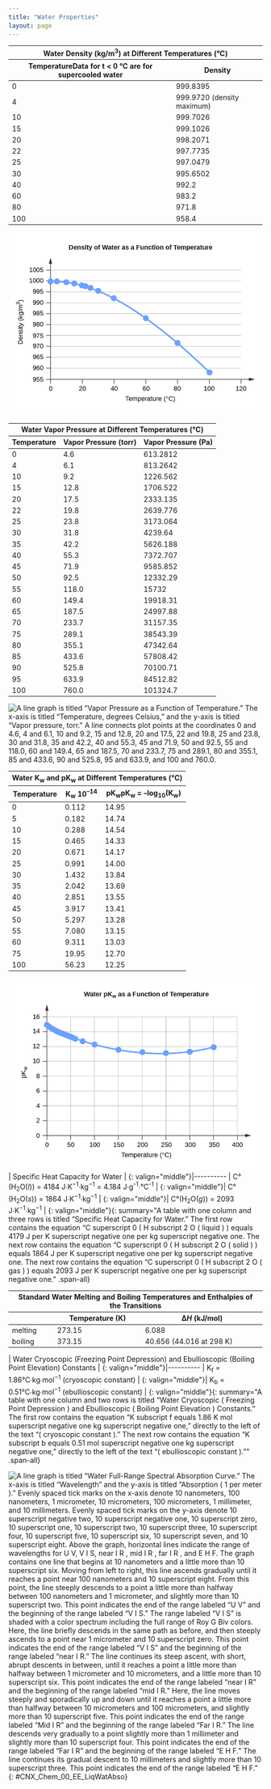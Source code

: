 ```yaml
---
title: "Water Properties"
layout: page
---
```



<table summary="A table with two columns and 13 rows is titled &#x201C;Water Density ( Kilograms per cubic meter ) at Different Temperatures ( degrees Celsius ).&#x201D; The first row contains the title &#x201C;Temperature&#x201D; in the left column and the title &#x201C;Density&#x201D; in the right column. The next row contains the number 0 in the left column and the number 999.8395 in the right column. The next row contains the number 4 in the left column and the number 999.9720 next to the text &#x201C;( density maximum )&#x201D; in the right column. The next row contains the number 10 in the left column and the number 999.7026 in the right column. The next row contains the number 15 in the left column and the number 999.1026 in the right column. The next row contains the number 20 in the left column and the number 998.2071 in the right column. The next row contains the number 22 in the left column and the number 997.7735 in the right column. The next row contains the number 25 in the left column and the number 997.0479 in the right column. The next row contains the number 30 in the left column and the number 995.6502 in the right column. The next row contains the number 40 in the left column and the number 992.2 in the right column. The next row contains the number 60 in the left column and the number 983.2 in the right column. The next row contains the number 80 in the left column and the number 971.8 in the right column. The next row contains the number 100 in the left column and the number 958.4 in the right column." class="span-all"><thead>
<tr valign="middle">
<th colspan="2">Water Density (kg/m<sup>3</sup>) at Different Temperatures (°C)</th>
</tr>
<tr valign="middle">
<th>Temperature<span data-type="footnote">Data for t &lt; 0 °C are for supercooled water</span></th>
<th>Density</th>
</tr>
</thead><tbody>
<tr valign="middle">
<td>0</td>
<td>999.8395</td>
</tr>
<tr valign="middle">
<td>4</td>
<td>999.9720 (density maximum)</td>
</tr>
<tr valign="middle">
<td>10</td>
<td>999.7026</td>
</tr>
<tr valign="middle">
<td>15</td>
<td>999.1026</td>
</tr>
<tr valign="middle">
<td>20</td>
<td>998.2071</td>
</tr>
<tr valign="middle">
<td>22</td>
<td>997.7735</td>
</tr>
<tr valign="middle">
<td>25</td>
<td>997.0479</td>
</tr>
<tr valign="middle">
<td>30</td>
<td>995.6502</td>
</tr>
<tr valign="middle">
<td>40</td>
<td>992.2</td>
</tr>
<tr valign="middle">
<td>60</td>
<td>983.2</td>
</tr>
<tr valign="middle">
<td>80</td>
<td>971.8</td>
</tr>
<tr valign="middle">
<td>100</td>
<td>958.4</td>
</tr>
</tbody></table>

 <span data-type="media" data-alt="A line graph is titled &#x201C;Density of Water as a Function of Temperature.&#x201D; The x-axis is titled &#x201C;Temperature, degrees Celsius,&#x201D; and the y-axis is titled &#x201C;Density, Kilograms per cubic meter.&#x201D; A line connects plot points at the coordinates 0 and 999.8395, 4 and 999.9720, 10 and 999.7026, 15 and 999.1026, 20 and 998.2071, 22 and 997.7735, 25 and 997.0479, 30 and 995.6502, 40 and 992.2, 60 and 983.2, 80 and 971.8, and 100 and 958.4. "> ![A line graph is titled &#x201C;Density of Water as a Function of Temperature.&#x201D; The x-axis is titled &#x201C;Temperature, degrees Celsius,&#x201D; and the y-axis is titled &#x201C;Density, Kilograms per cubic meter.&#x201D; A line connects plot points at the coordinates 0 and 999.8395, 4 and 999.9720, 10 and 999.7026, 15 and 999.1026, 20 and 998.2071, 22 and 997.7735, 25 and 997.0479, 30 and 995.6502, 40 and 992.2, 60 and 983.2, 80 and 971.8, and 100 and 958.4. ](../resources/CNX_Chem_00_EE_Density_img.jpg) </span> <table summary="A table with three columns and 23 rows is titled &#x201C;Water Vapor Pressure at Different Temperatures ( degrees Celsius ).&#x201D; The first row contains the title &#x201C;Temperature&#x201D; in the left column, the title &#x201C;Vapor Pressure ( torr )&#x201D; in the middle column, and the title &#x201C;Vapor Pressure ( pascals )&#x201D; in the right column. The next row contains the number 0 in the left column, the number 4.6 in the middle column, and the number 613.2812 in the right column. The next row contains the number 4 in the left column, the number 6.1 in the middle column, and the number 813.2642 in the right column. The next row contains the number 10 in the left column, the number 9.2 in the middle column, and the number 1226.562 in the right column. The next row contains the number 15 in the left column, the number 12.8 in the middle column, and the number 1706.522 in the right column. The next row contains the number 20 in the left column, the number 17.5 in the middle column, and the number 2333.135 in the right column. The next row contains the number 22 in the left column, the number 19.8 in the middle column, and the number 2639.776 in the right column. The next row contains the number 25 in the left column, the number 23.8 in the middle column, and the number 3173.064 in the right column. The next row contains the number 30 in the left column, the number 31.8 in the middle column, and the number 4239.64 in the right column. The next row contains the number 35 in the left column, the number 42.2 in the middle column, and the number 5626.188 in the right column. The next row contains the number 40 in the left column, the number 55.3 in the middle column, and the number 7372.707 in the right column. The next row contains the number 45 in the left column, the number 71.9 in the middle column, and the number 9585.852 in the right column. The next row contains the number 50 in the left column, the number 92.5 in the middle column, and the number 12332.29 in the right column. The next row contains the number 55 in the left column, the number 118.0 in the middle column, and the number 15732 in the right column. The next row contains the number 60 in the left column, the number 149.4 in the middle column, and the number 19918.31 in the right column. The next row contains the number 65 in the left column, the number 187.5 in the middle column, and the number 24997.88 in the right column. The next row contains the number 70 in the left column, the number 233.7 in the middle column, and the number 31157.35 in the right column. The next row contains the number 75 in the left column, the number 289.1 in the middle column, and the number 38543.39 in the right column. The next row contains the number 80 in the left column, the number 355.1 in the middle column, and the number 47342.64 in the right column. The next row contains the number 85 in the left column, the number 433.6 in the middle column, and the number 57808.42 in the right column. The next row contains the number 90 in the left column, the number 525.8 in the middle column, and the number 70100.71 in the right column. The next row contains the number 95 in the left column, the number 633.9 in the middle column, and the number 84512.82 in the right column. The next row contains the number 100 in the left column, the number 760.0 in the middle column, and the number 101324.7 in the right column." class="span-all"><thead>
<tr valign="middle">
<th colspan="3">Water Vapor Pressure at Different Temperatures (°C)</th>
</tr>
<tr valign="middle">
<th>Temperature</th>
<th>Vapor Pressure (torr)</th>
<th>Vapor Pressure (Pa)</th>
</tr>
</thead><tbody>
<tr valign="middle">
<td>0</td>
<td>4.6</td>
<td>613.2812</td>
</tr>
<tr valign="middle">
<td>4</td>
<td>6.1</td>
<td>813.2642</td>
</tr>
<tr valign="middle">
<td>10</td>
<td>9.2</td>
<td>1226.562</td>
</tr>
<tr valign="middle">
<td>15</td>
<td>12.8</td>
<td>1706.522</td>
</tr>
<tr valign="middle">
<td>20</td>
<td>17.5</td>
<td>2333.135</td>
</tr>
<tr valign="middle">
<td>22</td>
<td>19.8</td>
<td>2639.776</td>
</tr>
<tr valign="middle">
<td>25</td>
<td>23.8</td>
<td>3173.064</td>
</tr>
<tr valign="middle">
<td>30</td>
<td>31.8</td>
<td>4239.64</td>
</tr>
<tr valign="middle">
<td>35</td>
<td>42.2</td>
<td>5626.188</td>
</tr>
<tr valign="middle">
<td>40</td>
<td>55.3</td>
<td>7372.707</td>
</tr>
<tr valign="middle">
<td>45</td>
<td>71.9</td>
<td>9585.852</td>
</tr>
<tr valign="middle">
<td>50</td>
<td>92.5</td>
<td>12332.29</td>
</tr>
<tr valign="middle">
<td>55</td>
<td>118.0</td>
<td>15732</td>
</tr>
<tr valign="middle">
<td>60</td>
<td>149.4</td>
<td>19918.31</td>
</tr>
<tr valign="middle">
<td>65</td>
<td>187.5</td>
<td>24997.88</td>
</tr>
<tr valign="middle">
<td>70</td>
<td>233.7</td>
<td>31157.35</td>
</tr>
<tr valign="middle">
<td>75</td>
<td>289.1</td>
<td>38543.39</td>
</tr>
<tr valign="middle">
<td>80</td>
<td>355.1</td>
<td>47342.64</td>
</tr>
<tr valign="middle">
<td>85</td>
<td>433.6</td>
<td>57808.42</td>
</tr>
<tr valign="middle">
<td>90</td>
<td>525.8</td>
<td>70100.71</td>
</tr>
<tr valign="middle">
<td>95</td>
<td>633.9</td>
<td>84512.82</td>
</tr>
<tr valign="middle">
<td>100</td>
<td>760.0</td>
<td>101324.7</td>
</tr>
</tbody></table>

 <span data-type="media" data-alt="A line graph is titled &#x201C;Vapor Pressure as a Function of Temperature.&#x201D; The x-axis is titled &#x201C;Temperature, degrees Celsius,&#x201D; and the y-axis is titled &#x201C;Vapor pressure, torr.&#x201D; A line connects plot points at the coordinates 0 and 4.6, 4 and 6.1, 10 and 9.2, 15 and 12.8, 20 and 17.5, 22 and 19.8, 25 and 23.8, 30 and 31.8, 35 and 42.2, 40 and 55.3, 45 and 71.9, 50 and 92.5, 55 and 118.0, 60 and 149.4, 65 and 187.5, 70 and 233.7, 75 and 289.1, 80 and 355.1, 85 and 433.6, 90 and 525.8, 95 and 633.9, and 100 and 760.0."> ![A line graph is titled &#x201C;Vapor Pressure as a Function of Temperature.&#x201D; The x-axis is titled &#x201C;Temperature, degrees Celsius,&#x201D; and the y-axis is titled &#x201C;Vapor pressure, torr.&#x201D; A line connects plot points at the coordinates 0 and 4.6, 4 and 6.1, 10 and 9.2, 15 and 12.8, 20 and 17.5, 22 and 19.8, 25 and 23.8, 30 and 31.8, 35 and 42.2, 40 and 55.3, 45 and 71.9, 50 and 92.5, 55 and 118.0, 60 and 149.4, 65 and 187.5, 70 and 233.7, 75 and 289.1, 80 and 355.1, 85 and 433.6, 90 and 525.8, 95 and 633.9, and 100 and 760.0.](../resources/CNX_Chem_00_EE_Vapor_img.jpg) </span> <table summary="A table with three columns and 16 rows is titled &#x201C;Water K subscript W and pK subscript W at Different Temperatures ( degrees Celsius ).&#x201D; The first row contains the title &#x201C;Temperature&#x201D; in the left column, the title &#x201C;K subscript W, 10 superscript negative 14&#x201D; in the middle column, and the title &#x201C;pK subscript W superscript 2&#x201D; in the right column. The next row contains the number 0 in the left column, the number 0.112 in the middle column, and the number 14.95 in the right column. The next row contains the number 5 in the left column, the number 0.182 in the middle column, and the number 14.74 in the right column. The next row contains the number 10 in the left column, the number 0.288 in the middle column, and the number 14.54 in the right column. The next row contains the number 15 in the left column, the number 0.465 in the middle column, and the number 14.33 in the right column. The next row contains the number 20 in the left column, the number 0.671 in the middle column, and the number 14.17 in the right column. The next row contains the number 25 in the left column, the number 0.991 in the middle column, and the number 14.00 in the right column. The next row contains the number 30 in the left column, the number 1.432 in the middle column, and the number 13.84 in the right column. The next row contains the number 35 in the left column, the number 2.042 in the middle column, and the number 13.69 in the right column. The next row contains the number 40 in the left column, the number 2.851 in the middle column, and the number 13.55 in the right column. The next row contains the number 45 in the left column, the number 3.917 in the middle column, and the number 13.41 in the right column. The next row contains the number 50 in the left column, the number 5.297 in the middle column, and the number 13.28 in the right column. The next row contains the number 55 in the left column, the number 7.080 in the middle column, and the number 13.15 in the right column. The next row contains the number 60 in the left column, the number 9.311 in the middle column, and the number 13.03 in the right column. The next row contains the number 75 in the left column, the number 19.95 in the middle column, and the number 12.70 in the right column. The next row contains the number 100 in the left column, the number 56.23 in the middle column, and the number 12.25 in the right column." class="span-all"><thead>
<tr valign="middle">
<th colspan="3">Water K<sub>w</sub> and pK<sub>w</sub> at Different Temperatures (°C)</th>
</tr>
<tr valign="middle">
<th>Temperature</th>
<th>K<sub>w</sub> 10<sup>–14</sup></th>
<th>pK<sub>w</sub><span data-type="footnote">pK<sub>w</sub> = –log<sub>10</sub>(K<sub>w</sub>)</span></th>
</tr>
</thead><tbody>
<tr valign="middle">
<td>0</td>
<td>0.112</td>
<td>14.95</td>
</tr>
<tr valign="middle">
<td>5</td>
<td>0.182</td>
<td>14.74</td>
</tr>
<tr valign="middle">
<td>10</td>
<td>0.288</td>
<td>14.54</td>
</tr>
<tr valign="middle">
<td>15</td>
<td>0.465</td>
<td>14.33</td>
</tr>
<tr valign="middle">
<td>20</td>
<td>0.671</td>
<td>14.17</td>
</tr>
<tr valign="middle">
<td>25</td>
<td>0.991</td>
<td>14.00</td>
</tr>
<tr valign="middle">
<td>30</td>
<td>1.432</td>
<td>13.84</td>
</tr>
<tr valign="middle">
<td>35</td>
<td>2.042</td>
<td>13.69</td>
</tr>
<tr valign="middle">
<td>40</td>
<td>2.851</td>
<td>13.55</td>
</tr>
<tr valign="middle">
<td>45</td>
<td>3.917</td>
<td>13.41</td>
</tr>
<tr valign="middle">
<td>50</td>
<td>5.297</td>
<td>13.28</td>
</tr>
<tr valign="middle">
<td>55</td>
<td>7.080</td>
<td>13.15</td>
</tr>
<tr valign="middle">
<td>60</td>
<td>9.311</td>
<td>13.03</td>
</tr>
<tr valign="middle">
<td>75</td>
<td>19.95</td>
<td>12.70</td>
</tr>
<tr valign="middle">
<td>100</td>
<td>56.23</td>
<td>12.25</td>
</tr>
</tbody></table>

<span data-type="media" data-alt="A line graph is titled &#x201C;Water pK subscript W as a Function of Temperature.&#x201D; The x-axis is titled &#x201C;Temperature, degrees Celsius,&#x201D; and the y-axis is titled &#x201C;pK subscript W.&#x201D; A line connects plot points at the coordinates 0 and 14.95, 5 and 14.74, 10 and 14.54, 15 and 14.33, 20 and 14.17, 25 and 14, 30 and 13.84, 35 and 13.69, 40 and 13.55, 45 and 13.41, 50 and 13.28, 55 and 13.15, 60 and 13.03, 75 and 12.7, and 100 and 12.25."> ![A line graph is titled &#x201C;Water pK subscript W as a Function of Temperature.&#x201D; The x-axis is titled &#x201C;Temperature, degrees Celsius,&#x201D; and the y-axis is titled &#x201C;pK subscript W.&#x201D; A line connects plot points at the coordinates 0 and 14.95, 5 and 14.74, 10 and 14.54, 15 and 14.33, 20 and 14.17, 25 and 14, 30 and 13.84, 35 and 13.69, 40 and 13.55, 45 and 13.41, 50 and 13.28, 55 and 13.15, 60 and 13.03, 75 and 12.7, and 100 and 12.25.](../resources/CNX_Chem_00_EE_WaterpKw_img.jpg) </span> | Specific Heat Capacity for Water |
{: valign="middle"}|----------
| C°(H<sub>2</sub>O(*l*)) = 4184 J∙K<sup>−1</sup>∙kg<sup>−1</sup> = 4.184 J∙g<sup>-1</sup>∙°C<sup>-1</sup> |
{: valign="middle"}| C°(H<sub>2</sub>O(*s*)) = 1864 J∙K<sup>−1</sup>∙kg<sup>−1</sup> |
{: valign="middle"}| C°(H<sub>2</sub>O(*g*)) = 2093 J∙K<sup>−1</sup>∙kg<sup>−1</sup> |
{: valign="middle"}{: summary="A table with one column and three rows is titled &#x201C;Specific Heat Capacity for Water.&#x201D; The first row contains the equation &#x201C;C superscript 0 ( H subscript 2 O ( liquid ) ) equals 4179 J per K superscript negative one per kg superscript negative one. The next row contains the equation &#x201C;C superscript 0 ( H subscript 2 O ( solid ) ) equals 1864 J per K superscript negative one per kg superscript negative one. The next row contains the equation &#x201C;C superscript 0 ( H subscript 2 O ( gas ) ) equals 2093 J per K superscript negative one per kg superscript negative one." .span-all}

<table summary="A table with three columns and three rows is titled &#x201C;Standard Water Melting and Boiling Temperatures and Enthalpies of the Transitions.&#x201D; The first row contains the title &#x201C;Temperature ( Kelvin )&#x201D; in the middle column and the title &#x201C;Delta H ( Kilojoules per mole )&#x201D; in the right column. The next row contains the title &#x201C;melting&#x201D; in the left column, the number 273.15 in the middle column, and the number 6.088 in the right column. The next row contains the title &#x201C;boiling&#x201D; in the left column, the number 373.15 in the middle column, and the number 40.656 ( 44.016 at 298 Kelvin ) in the right column." class="span-all"><thead>
<tr valign="middle">
<th colspan="3">Standard Water Melting and Boiling Temperatures and Enthalpies of the Transitions</th>
</tr>
<tr valign="middle">
<th />
<th>Temperature (K)</th>
<th>Δ<em>H</em> (kJ/mol)</th>
</tr>
</thead><tbody>
<tr valign="middle">
<td>melting</td>
<td>273.15</td>
<td>6.088</td>
</tr>
<tr valign="middle">
<td>boiling</td>
<td>373.15</td>
<td>40.656 (44.016 at 298 K)</td>
</tr>
</tbody></table>

| Water Cryoscopic (Freezing Point Depression) and Ebullioscopic (Boiling Point Elevation) Constants |
{: valign="middle"}|----------
| K<sub>f</sub> = 1.86°C∙kg∙mol<sup>−1</sup> (cryoscopic constant) |
{: valign="middle"}| K<sub>b</sub> = 0.51°C∙kg∙mol<sup>−1</sup> (ebullioscopic constant) |
{: valign="middle"}{: summary="A table with one column and two rows is titled &#x201C;Water Cryoscopic ( Freezing Point Depression ) and Ebullioscopic ( Boiling Point Elevation ) Constants.&#x201D; The first row contains the equation &#x201C;K subscript f equals 1.86 K mol superscript negative one kg superscript negative one,&#x201D; directly to the left of the text &#x201C;( cryoscopic constant ).&#x201D; The next row contains the equation &#x201C;K subscript b equals 0.51 mol superscript negative one kg superscript negative one,&#x201D; directly to the left of the text &#x201C;( ebullioscopic constant ).&#x201D;" .span-all}

![A line graph is titled &#x201C;Water Full-Range Spectral Absorption Curve.&#x201D; The x-axis is titled &#x201C;Wavelength&#x201D; and the y-axis is titled &#x201C;Absorption ( 1 per meter ).&#x201D; Evenly spaced tick marks on the x-axis denote 10 nanometers, 100 nanometers, 1 micrometer, 10 micrometers, 100 micrometers, 1 millimeter, and 10 millimeters. Evenly spaced tick marks on the y-axis denote 10 superscript negative two, 10 superscript negative one, 10 superscript zero, 10 superscript one, 10 superscript two, 10 superscript three, 10 superscript four, 10 superscript five, 10 superscript six, 10 superscript seven, and 10 superscript eight. Above the graph, horizontal lines indicate the range of wavelengths for U V, V I S, near I R , mid I R , far I R , and E H F. The graph contains one line that begins at 10 nanometers and a little more than 10 superscript six. Moving from left to right, this line ascends gradually until it reaches a point near 100 nanometers and 10 superscript eight. From this point, the line steeply descends to a point a little more than halfway between 100 nanometers and 1 micrometer, and slightly more than 10 superscript two. This point indicates the end of the range labeled &#x201C;U V&#x201D; and the beginning of the range labeled &#x201C;V I S.&#x201D; The range labeled &#x201C;V I S&#x201D; is shaded with a color spectrum including the full range of Roy G Biv colors. Here, the line briefly descends in the same path as before, and then steeply ascends to a point near 1 micrometer and 10 superscript zero. This point indicates the end of the range labeled &#x201C;V I S&#x201D; and the beginning of the range labeled &#x201C;near I R.&#x201D; The line continues its steep ascent, with short, abrupt descents in between, until it reaches a point a little more than halfway between 1 micrometer and 10 micrometers, and a little more than 10 superscript six. This point indicates the end of the range labeled &#x201C;near I R&#x201D; and the beginning of the range labeled &#x201C;mid I R.&#x201D; Here, the line moves steeply and sporadically up and down until it reaches a point a little more than halfway between 10 micrometers and 100 micrometers, and slightly more than 10 superscript five. This point indicates the end of the range labeled &#x201C;Mid I R&#x201D; and the beginning of the range labeled &#x201C;Far I R.&#x201D; The line descends very gradually to a point slightly more than 1 millimeter and slightly more than 10 superscript four. This point indicates the end of the range labeled &#x201C;Far I R&#x201D; and the beginning of the range labeled &#x201C;E H F.&#x201D; The line continues its gradual descent to 10 millimeters and slightly more than 10 superscript three. This point indicates the end of the range labeled &#x201C;E H F.&#x201D;](../resources/CNX_Chem_00_EE_LiqWatAbso.jpg "Water full-range spectral absorption curve. This curve shows the full-range spectral absorption for water. The y-axis signifies the absorption in 1/cm. If we divide 1 by this value, we will obtain the length of the path (in cm) after which the intensity of a light beam passing through water decays by a factor of the base of the natural logarithm e (e = 2.718281828)."){: #CNX_Chem_00_EE_LiqWatAbso}


